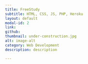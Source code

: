 ```yaml
---
title: FreeStudy
subtitle: HTML, CSS, JS, PHP, Heroku
layout: default
modal-id: 2
link: 
github:
thumbnail: under-construction.jpg
alt: image-alt
category: Web Development
description: description

---
```

